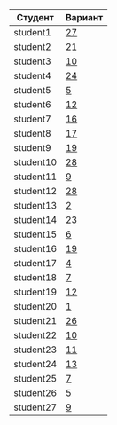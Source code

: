 | **Студент** | **Вариант**|
|-------------|------------|
| student1 | [27](./tasks/27) |
| student2 | [21](./tasks/21) |
| student3 | [10](./tasks/10) |
| student4 | [24](./tasks/24) |
| student5 | [5](./tasks/5) |
| student6 | [12](./tasks/12) |
| student7 | [16](./tasks/16) |
| student8 | [17](./tasks/17) |
| student9 | [19](./tasks/19) |
| student10 | [28](./tasks/28) |
| student11 | [9](./tasks/9) |
| student12 | [28](./tasks/28) |
| student13 | [2](./tasks/2) |
| student14 | [23](./tasks/23) |
| student15 | [6](./tasks/6) |
| student16 | [19](./tasks/19) |
| student17 | [4](./tasks/4) |
| student18 | [7](./tasks/7) |
| student19 | [12](./tasks/12) |
| student20 | [1](./tasks/1) |
| student21 | [26](./tasks/26) |
| student22 | [10](./tasks/10) |
| student23 | [11](./tasks/11) |
| student24 | [13](./tasks/13) |
| student25 | [7](./tasks/7) |
| student26 | [5](./tasks/5) |
| student27 | [9](./tasks/9) |

